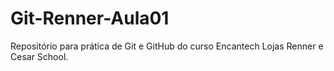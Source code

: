 # Git-Renner-Aula01
Repositório para prática de Git e GitHub do curso Encantech Lojas Renner e Cesar School.
